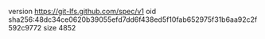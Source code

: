 version https://git-lfs.github.com/spec/v1
oid sha256:48dc34ce0620b39055efd7dd6f438ed5f10fab652975f31b6aa92c2f592c9772
size 4852
